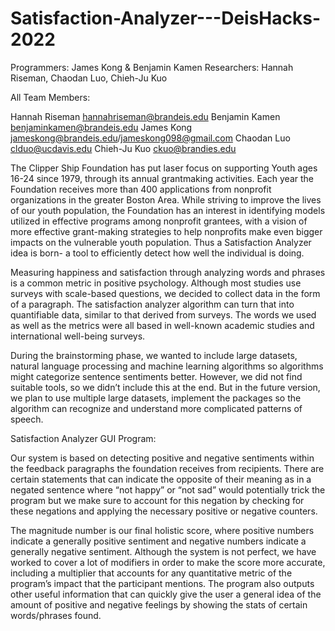 # Satisfaction-Analyzer---DeisHacks-2022

Programmers: James Kong & Benjamin Kamen
Researchers: Hannah Riseman, Chaodan Luo, Chieh-Ju Kuo

All Team Members: 

Hannah Riseman hannahriseman@brandeis.edu
Benjamin Kamen benjaminkamen@brandeis.edu 
James Kong jameskong@brandeis.edu/jameskong098@gmail.com
Chaodan Luo clduo@ucdavis.edu
Chieh-Ju Kuo ckuo@brandies.edu 


The Clipper Ship Foundation has put laser focus on supporting Youth ages 16-24 since 1979, through its annual grantmaking activities. Each year the Foundation receives more than 400 applications from nonprofit organizations in the greater Boston Area. While striving to improve the lives of our youth population, the Foundation has an interest in identifying models utilized in effective programs among nonprofit grantees, with a vision of more effective grant-making strategies to help nonprofits make even bigger impacts on the vulnerable youth population. Thus a Satisfaction Analyzer idea is born- a tool to efficiently detect how well the individual is doing. 


Measuring happiness and satisfaction through analyzing words and phrases is a common metric in positive psychology. Although most studies use surveys with scale-based questions, we decided to collect data in the form of a paragraph. The satisfaction analyzer algorithm can turn that into quantifiable data, similar to that derived from surveys. The words we used as well as the metrics were all based in well-known academic studies and international well-being surveys.


During the brainstorming phase, we wanted to include large datasets, natural language processing and machine learning algorithms so algorithms might categorize sentence sentiments better. However, we did not find suitable tools, so we didn’t include this at the end. But in the future version, we plan to use multiple large datasets, implement the packages so the algorithm can recognize and understand more complicated patterns of speech. 

Satisfaction Analyzer GUI Program: 

Our system is based on detecting positive and negative sentiments within the feedback paragraphs the foundation receives from recipients. There are certain statements that can indicate the opposite of their meaning as in a negated sentence where “not happy” or “not sad” would potentially trick the program but we make sure to account for this negation by checking for these negations and applying the necessary positive or negative counters. 


The magnitude number is our final holistic score, where positive numbers indicate a generally positive sentiment and negative numbers indicate a generally negative sentiment. Although the system is not perfect, we have worked to cover a lot of modifiers in order to make the score more accurate, including a multiplier that accounts for any quantitative metric of the program’s impact that the participant mentions. The program also outputs other useful information that can quickly give the user a general idea of the amount of positive and negative feelings by showing the stats of certain words/phrases found. 
